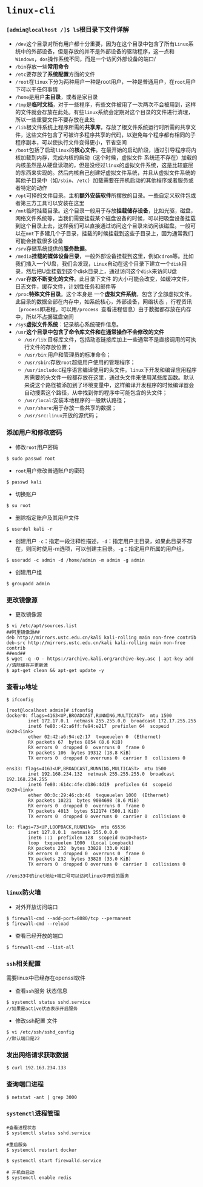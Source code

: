 # `linux-cli`

### `[admin@localhost /]$ ls`根目录下文件详解

+ `/dev`这个目录对所有用户都十分重要，因为在这个目录中包含了所有`Linux`系统中的外部设备，但是存放的并不是外部设备的驱动程序，这一点和`Windows`，`dos`操作系统不同，而是一个访问外部设备的端口/
+ `/bin`存放一些**常用命令**
+ `/etc`要存放了**系统配置**方面的文件
+ `/root`在`linux`下分为两种用户一种是root用户，一种是普通用户，在`root`用户下可以干任何事情
+ `/home`是用户**主目录**，或者是家目录
+ `/tmp`是**临时文档**，对于一些程序，有些文件被用了一次两次不会被用到，这样的文件就会存放在此处。有些`linux`系统会定期对这个目录的文件进行清理，所以一些重要文件不要存放在此处
+ `/lib`根文件系统上程序所需的**共享库**，存放了根文件系统运行时所需的共享文件，这些文件包含了可被许多程序共享的代码，以避免每个程序都有相同的子程序副本，可以使执行文件变得更小，节省空间
+ `/boot`包括了启动`linux`的**核心文件**。在最开始的启动阶段，通过引导程序将内核加载到内存，完成内核的启动（这个时候，虚拟文件 系统还不存在）加载的内核虽然是从硬盘读取的，但是没经过`linux`的虚拟文件系统，这是比较底层的东西来实现的。然后内核自己创建好虚拟文件系统，并且从虚拟文件系统的其他子目录中（如`/sbin`、`/etc`）加载需要在开机启动的其他程序或者服务或者特定的动作
+ `/opt`可择的文件目录。主机**额外安装软件**所摆放的目录。一些自定义软件包或者第三方工具可以安装在这里
+ `/mnt`临时挂载目录。这个目录一般用于存放**挂载储存设备**，比如光驱，磁盘，网络文件系统等，当我们需要挂载某个磁盘设备的时候，可以把吸盘设备挂载到这个目录上去，这样我们可以直接通过访问这个目录来访问该磁盘。一般可以在`mnt`下多建几个子目录，挂载的时候挂载到这些子目录上，因为通常我们可能会挂载很多设备
+ `/srv`存储系统提供的**服务数据**。
+ `/media`**挂载的媒体设备目录**，一般外部设备挂载到这里，例如`cdrom`等。比如我们插入一个U盘，我们会发现，`Linux`自动在这个目录下建立一个`disk`目录，然后把U盘挂载到这个disk目录上，通过访问这个`disk`来访问U盘
+ `/var`**存放不断变化的文件**。此目录下文件 的大小可能会改变，如缓冲文件，日志文件，缓存文件，计划性任务和邮件等
+ `/proc`**特殊文件目录**。这个本身是 一个**虚拟文件系统**，包含了全部虚拟文件。此目录的数据全部在内存中，如系统核心，外部设备，网络状态 ，行程资讯（`process`即进程，可以用`/process `查看进程信息）由于数据都存放在内存中，所以不占据磁盘空间
+ `/sys`**虚拟文件系统**：记录核心系统硬件信息。
+ `/usr`**这个目录中包含了命令库文件和在通常操作不会修改的文件**
  + `/usr/lib`:目标库文件，包括动态链接库加上一些通常不是直接调用的可执行文件的存放位置；
  + `/usr/bin`:用户和管理员的标准命令；
  + `/usr/sbin`:存放`root`超级用户使用的管理程序；
  + `/usr/include`:`C`程序语言编译使用的头文件。`linux`下开发和编译应用程序所需要的头文件一般都存放在这里，通过头文件来使用某些库函数。默认来说这个路径被添加到了环境变量中，这样编译开发程序的时候编译器会自动搜索这个路径，从中找到你的程序中可能包含的头文件；
  + `/usr/local`:安装本地程序的一般默认路径；
  + `/usr/share`:用于存放一些共享的数据；
  + `/usr/src:linux`开放的源代码；

### 添加用户和修改密码

+ 修改`root`用户密码

```shell
$ sudo passwd root
```

+ `root`用户修改普通账户的密码

```shell
$ passwd kali
```

+ 切换账户

```shell
$ su root
```

+ 删除指定账户及其用户文件

```shell
$ userdel kali -r
```

+ 创建用户 `-c`：指定一段注释性描述，`-d`：指定用户主目录，如果此目录不存在，则同时使用-m选项，可以创建主目录。`-g`：指定用户所属的用户组，

```shell
$ useradd -c admin -d /home/admin -m admin -g admin
```

+ 创建用户组

```shell
$ groupadd admin
```

### 更改镜像源

+ 更改镜像源

```shell
$ vi /etc/apt/sources.list
##阿里镜像源##
deb http://mirrors.ustc.edu.cn/kali kali-rolling main non-free contrib
deb-src http://mirrors.ustc.edu.cn/kali kali-rolling main non-free contrib
##end##
$ wget -q -O - https://archive.kali.org/archive-key.asc | apt-key add //清除缓存并更新源
$ apt-get clean && apt-get update -y
```

### 查看`ip`地址

```shell
$ ifconfig
```

```shell
[root@localhost admin]# ifconfig
docker0: flags=4163<UP,BROADCAST,RUNNING,MULTICAST>  mtu 1500
        inet 172.17.0.1  netmask 255.255.0.0  broadcast 172.17.255.255
        inet6 fe80::42:a6ff:fe94:e217  prefixlen 64  scopeid 0x20<link>
        ether 02:42:a6:94:e2:17  txqueuelen 0  (Ethernet)
        RX packets 67  bytes 8854 (8.6 KiB)
        RX errors 0  dropped 0  overruns 0  frame 0
        TX packets 106  bytes 19312 (18.8 KiB)
        TX errors 0  dropped 0 overruns 0  carrier 0  collisions 0

ens33: flags=4163<UP,BROADCAST,RUNNING,MULTICAST>  mtu 1500
        inet 192.168.234.132  netmask 255.255.255.0  broadcast 192.168.234.255
        inet6 fe80::614c:4fe:d186:4d19  prefixlen 64  scopeid 0x20<link>
        ether 00:0c:29:46:cb:46  txqueuelen 1000  (Ethernet)
        RX packets 10221  bytes 9084698 (8.6 MiB)
        RX errors 0  dropped 0  overruns 0  frame 0
        TX packets 4013  bytes 512174 (500.1 KiB)
        TX errors 0  dropped 0 overruns 0  carrier 0  collisions 0

lo: flags=73<UP,LOOPBACK,RUNNING>  mtu 65536
        inet 127.0.0.1  netmask 255.0.0.0
        inet6 ::1  prefixlen 128  scopeid 0x10<host>
        loop  txqueuelen 1000  (Local Loopback)
        RX packets 232  bytes 33828 (33.0 KiB)
        RX errors 0  dropped 0  overruns 0  frame 0
        TX packets 232  bytes 33828 (33.0 KiB)
        TX errors 0  dropped 0 overruns 0  carrier 0  collisions 0

//ens33中的inet地址+端口号可以访问linux中开启的服务
```

### `linux`防火墙

+ 对外开放访问端口

```shell
$ firewall-cmd --add-port=8080/tcp --permanent
$ firewall-cmd --reload
```

+ 查看已经开放的端口

```shell
$ firewall-cmd --list-all
```

### `ssh`相关配置

需要linux中已经存在openssl软件

+ 查看`ssh`服务 状态信息

```shell
$ systemctl status sshd.service
//如果是active状态表示开启服务
```

+ 修改ssh配置 文件

```shell
$ vi /etc/ssh/sshd_config
//默认端口是22
```

### 发出网络请求获取数据

```shell
$ curl 192.163.234.133
```

### 查询端口进程

```shell
$ netstat -ant | grep 3000
```

### `systemctl`进程管理

```shell
#查看进程状态
$ systemctl status sshd.service

#重启服务
$ systemctl restart docker

$ systemctl start firewalld.service
 
# 开机自启动
$ systemctl enable redis
```



